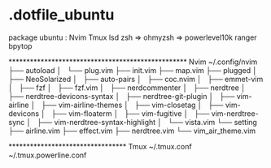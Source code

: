 # .dotfile_ubuntu
package ubuntu :
    Nvim
    Tmux
    lsd
    zsh => ohmyzsh => powerlevel10k
    ranger
    bpytop



 ************************************************** Nvim
    ~/.config/nvim
├── autoload
│   └── plug.vim
├── init.vim
├── map.vim
├── plugged
│   ├── NeoSolarized
│   ├── auto-pairs
│   ├── coc.nvim
│   ├── emmet-vim
│   ├── fzf
│   ├── fzf.vim
│   ├── nerdcommenter
│   ├── nerdtree
│   ├── nerdtree-devicons-syntax
│   ├── nerdtree-git-plugin
│   ├── vim-airline
│   ├── vim-airline-themes
│   ├── vim-closetag
│   ├── vim-devicons
│   ├── vim-floaterm
│   ├── vim-fugitive
│   ├── vim-nerdtree-sync
│   ├── vim-nerdtree-syntax-highlight
│   └── vista.vim
└── setting
    ├── airline.vim
    ├── effect.vim
    ├── nerdtree.vim
    └── vim_air_theme.vim
    
********************************* Tmux
    ~/.tmux.conf
    ~/.tmux.powerline.conf
